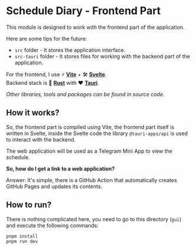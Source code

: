 # Schedule Diary - Frontend Part

This module is designed to work with the frontend part of the application.

Here are some tips for the future:

- `src` folder - It stores the application interface.
- `src-tauri` folder - It stores files for working with the backend part of the application.

For the frontend, I use ⚡️ **[Vite](https://vitejs.dev/)** + 🛠️ **[Svelte](https://svelte.dev/)**.<br>
Backend stack is 🦀 **[Rust](https://www.rust-lang.org/)** with ❤️ **[Tauri](https://tauri.app/)**.

_Other libraries, tools and packages can be found in source code._

## How it works?

So, the frontend part is compiled using Vite, the frontend part itself is written in Svelte,
inside the Svelte code the library `@tauri-apps/api` is used to interact with the backend.

The web application will be used as a Telegram Mini App to view the schedule.

**So, how do I get a link to a web application?**

Answer: It's simple, there is a GitHub Action that automatically creates GitHub Pages and updates its contents.

## How to run?

There is nothing complicated here, you need to go to this directory (`gui`) and execute the following commands:

```shell
pnpm install
pnpm run dev
```
